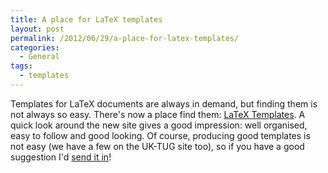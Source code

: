 ```yaml
---
title: A place for LaTeX templates
layout: post
permalink: /2012/06/29/a-place-for-latex-templates/
categories:
  - General
tags:
  - templates
---
```

Templates for LaTeX documents are always in demand, but finding them is not always so easy. There's now a place find them: [LaTeX Templates](https://www.latextemplates.com). A quick look around the new site gives a good impression: well organised, easy to follow and good looking.  Of course, producing good templates is not easy (we have a few on the UK-TUG site too), so if you have a good suggestion I'd [send it in](https://www.latextemplates.com/submit)!
